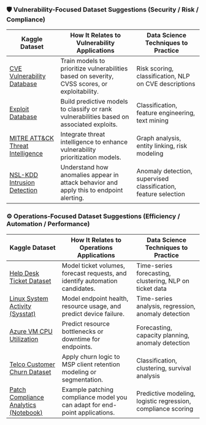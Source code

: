 ### 🛡️ Vulnerability-Focused Dataset Suggestions (Security / Risk / Compliance)

| Kaggle Dataset                                                                 | How It Relates to Vulnerability Applications                          | Data Science Techniques to Practice                         |
|--------------------------------------------------------------------------------|----------------------------------------------------------------------------------|-------------------------------------------------------------|
| [CVE Vulnerability Database](https://www.kaggle.com/datasets/sophiewang/cve-vulnerability-dataset) | Train models to prioritize vulnerabilities based on severity, CVSS scores, or exploitability. | Risk scoring, classification, NLP on CVE descriptions       |
| [Exploit Database](https://www.kaggle.com/datasets/kingburrito666/exploit-database) | Build predictive models to classify or rank vulnerabilities based on associated exploits. | Classification, feature engineering, text mining            |
| [MITRE ATT&CK Threat Intelligence](https://www.kaggle.com/datasets/mirichoi0218/mitre-attck-threat-actor-dataset) | Integrate threat intelligence to enhance vulnerability prioritization models.   | Graph analysis, entity linking, risk modeling               |
| [NSL-KDD Intrusion Detection](https://www.kaggle.com/datasets/zyxan/nslkdd)    | Understand how anomalies appear in attack behavior and apply this to endpoint alerting. | Anomaly detection, supervised classification, feature selection |



### ⚙️ Operations-Focused Dataset Suggestions (Efficiency / Automation / Performance)

| Kaggle Dataset                                                                 | How It Relates to Operations Applications                              | Data Science Techniques to Practice                         |
|--------------------------------------------------------------------------------|----------------------------------------------------------------------------------|-------------------------------------------------------------|
| [Help Desk Ticket Dataset](https://www.kaggle.com/datasets/juanmlarrahondo/help-desk-data) | Model ticket volumes, forecast requests, and identify automation candidates.    | Time-series forecasting, clustering, NLP on ticket data     |
| [Linux System Activity (Sysstat)](https://www.kaggle.com/datasets/paulorzp/linux-system-activity-data) | Model endpoint health, resource usage, and predict device failure.              | Time-series analysis, regression, anomaly detection         |
| [Azure VM CPU Utilization](https://www.kaggle.com/datasets/bharath0110/azure-vm-cpu-utilization) | Predict resource bottlenecks or downtime for endpoints.                         | Forecasting, capacity planning, anomaly detection           |
| [Telco Customer Churn Dataset](https://www.kaggle.com/datasets/blastchar/telco-customer-churn) | Apply churn logic to MSP client retention modeling or segmentation.             | Classification, clustering, survival analysis               |
| [Patch Compliance Analytics (Notebook)](https://www.kaggle.com/code/philculliton/patch-compliance-predictive-analytics) | Example patching compliance model you can adapt for end-point applications. | Predictive modeling, logistic regression, compliance scoring |
